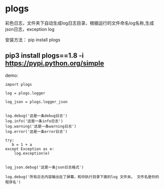 # plogs 
彩色日志，文件夹下自动生成log日志目录，根据运行的文件命名log名称,生成json日志，exception log

安装方法：
pip install plogs

## pip3 install plogs==1.8 -i https://pypi.python.org/simple

demo:
```python3
import plogs

log = plogs.logger

log_json = plogs.logger_json


log.debug('这是一条debug日志')
log.info('这是一条info日志')
log.warning('这是一条warning日志')
log.error('这是一条error日志')

try:
   b = 1 + a 
except Exception as e:
    log.exception(e)


log_json.debug('这是一条json日志格式')

log.debug('所有日志内容输出在了屏幕，和你执行目录下面的log 文件夹。 文件名是你的程序名')
```
